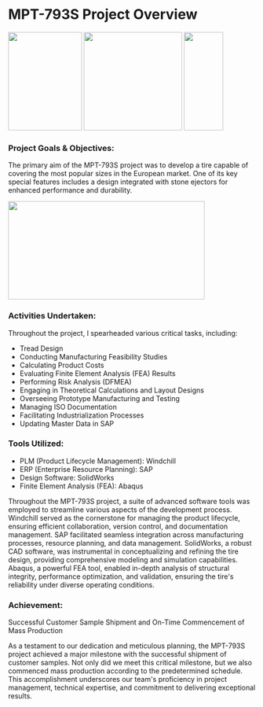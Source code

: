 # MPT-793S Project Overview

<img src="https://github.com/Oshintha/MPT-793S/assets/155742370/76444ba1-8686-4633-ba01-408249cc88fb" width="150" height="200">
<img src="https://github.com/Oshintha/MPT-793S/assets/155742370/f1ba7603-5975-4e35-94e7-30ff13871e04" width="200" height="200">
<img src="https://github.com/Oshintha/MPT-793S/assets/155742370/77cbb861-870d-41bf-886c-3207e79a38c5" width="80" height="200">

<h3>Project Goals & Objectives:</h3>
<p>The primary aim of the MPT-793S project was to develop a tire capable of covering the most popular sizes in the European market. One of its key special features includes a design integrated with stone ejectors for enhanced performance and durability.</p>

<img src="https://github.com/Oshintha/MPT-793S/assets/155742370/1946953f-d5a9-4265-8193-7cea725a8a01" width="400" height="200">

<h3>Activities Undertaken:</h3>
<p>Throughout the project, I spearheaded various critical tasks, including:</p>

- Tread Design
- Conducting Manufacturing Feasibility Studies
- Calculating Product Costs
- Evaluating Finite Element Analysis (FEA) Results
- Performing Risk Analysis (DFMEA)
- Engaging in Theoretical Calculations and Layout Designs
- Overseeing Prototype Manufacturing and Testing
- Managing ISO Documentation
- Facilitating Industrialization Processes
- Updating Master Data in SAP

<h3>Tools Utilized:</h3>

- PLM (Product Lifecycle Management): Windchill
- ERP (Enterprise Resource Planning): SAP
- Design Software: SolidWorks
- Finite Element Analysis (FEA): Abaqus
  
<p>Throughout the MPT-793S project, a suite of advanced software tools was employed to streamline various aspects of the development process. Windchill served as the cornerstone for managing the product lifecycle, ensuring efficient collaboration, version control, and documentation management. SAP facilitated seamless integration across manufacturing processes, resource planning, and data management. SolidWorks, a robust CAD software, was instrumental in conceptualizing and refining the tire design, providing comprehensive modeling and simulation capabilities. Abaqus, a powerful FEA tool, enabled in-depth analysis of structural integrity, performance optimization, and validation, ensuring the tire's reliability under diverse operating conditions.</p>

<h3>Achievement:</h3>
 Successful Customer Sample Shipment and On-Time Commencement of Mass Production

As a testament to our dedication and meticulous planning, the MPT-793S project achieved a major milestone with the successful shipment of customer samples. Not only did we meet this critical milestone, but we also commenced mass production according to the predetermined schedule. This accomplishment underscores our team's proficiency in project management, technical expertise, and commitment to delivering exceptional results.

